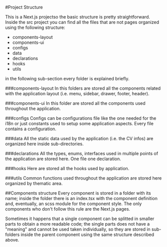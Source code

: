 #Project Structure

This is a Next.js projectso the basic structure is pretty straightforward.
Inside the src project you can find all the files that are not pages organized using the following structure:

- components-layout
- components-ui
- configs
- data
- declarations
- hooks
- utils

in the following sub-section every folder is explained briefly.

###components-layout
In this folders are stored all the components related with the application layout (i.e. menu, sidebar, drawer, footer, header).

###components-ui
In this folder are stored all the components used throughout the application.

###configs
Configs can be configurations file like the one needed for the i18n or just constants used to setup some application aspects.
Every file contains a configuration.

###data
All the static data used by the application (i.e. the CV infos) are organized here inside sub-directories.

###declarations
All the types, enums, interfaces used in multiple points of the application are stored here. One file one declaration.

###hooks
Here are stored all the hooks used by application.

###utils
Common functions used throughout the application are stored here organized by thematic area.

##Components structure
Every component is stored in a folder with its name; inside the folder there is an index.tsx with the component definition and, eventually, an scss module for the component style.
The only components who don't follow this rule are the Next.js pages.

Sometimes it happens that a single component can be splitted in smaller parts to obtain a more readable code; the single parts does not have a "meaning" and cannot be used taken individually,
so they are stored in sub-folders inside the parent component using the same structure described above.
